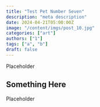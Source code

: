 ```yaml
---
title: "Test Pet Number Seven"
description: "meta description"
date: 2024-04-21T05:00:00Z
image: "/content/imgs/post_10.jpg"
categories: ["art"]
authors: ["1"]
tags: ["a", "b"]
draft: false
---
```


Placeholder

## Something Here

Placeholder
